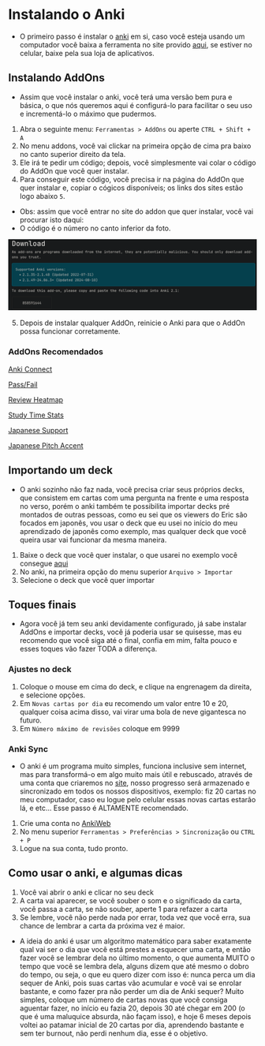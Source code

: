 # Instalando o Anki

- O primeiro passo é instalar o [anki](https://apps.ankiweb.net/) em si, caso você esteja usando um computador você baixa a ferramenta no site provido [aqui](https://apps.ankiweb.net/), se estiver no celular, baixe pela sua loja de aplicativos.

## Instalando AddOns

- Assim que você instalar o anki, você terá uma versão bem pura e básica, o que nós queremos aqui é configurá-lo para facilitar o seu uso e incrementá-lo o máximo que pudermos.

1. Abra o seguinte menu: `Ferramentas > AddOns` ou aperte `CTRL + Shift + A`
2. No menu addons, você vai clickar na primeira opção de cima pra baixo no canto superior direito da tela.
3. Ele irá te pedir um código; depois, você simplesmente vai colar o código do AddOn que você quer instalar.
4. Para conseguir este código, você precisa ir na página do AddOn que quer instalar e, copiar o cógicos disponíveis; os links dos sites estão logo abaixo `5`.

- Obs: assim que você entrar no site do addon que quer instalar, você vai procurar isto daqui:
- O código é o número no canto inferior da foto.

![Alt Text](https://github.com/giuskywalker/AnkiPassoaPasso/blob/main/images/2024-11-20_15-40-35.png)

5. Depois de instalar qualquer AddOn, reinicie o Anki para que o AddOn possa funcionar corretamente.

### AddOns Recomendados

[Anki Connect](https://ankiweb.net/shared/info/2055492159)

[Pass/Fail](https://ankiweb.net/shared/info/876946123)

[Review Heatmap](https://ankiweb.net/shared/info/1771074083)

[Study Time Stats](https://ankiweb.net/shared/info/1247171202)

[Japanese Support](https://ankiweb.net/shared/info/3918629684)

[Japanese Pitch Accent](https://ankiweb.net/shared/info/148002038)

## Importando um deck

- O anki sozinho não faz nada, você precisa criar seus próprios decks, que consistem em cartas com uma pergunta na frente e uma resposta no verso, porém o anki também te possibilita importar decks pré montados de outras pessoas, como eu sei que os viewers do Eric são focados em japonês, vou usar o deck que eu usei no início do meu aprendizado de japonês como exemplo, mas qualquer deck que você queira usar vai funcionar da mesma maneira.

1. Baixe o deck que você quer instalar, o que usarei no exemplo você consegue [aqui](https://drive.google.com/file/d/10lSoOjpLgpl9zHFDI811oLHZc6OAxj24/view)
2. No anki, na primeira opção do menu superior `Arquivo > Importar`
3. Selecione o deck que você quer importar

## Toques finais

- Agora você já tem seu anki devidamente configurado, já sabe instalar AddOns e importar decks, você já poderia usar se quisesse, mas eu recomendo que você siga até o final, confia em mim, falta pouco e esses toques vão fazer TODA a diferença.

### Ajustes no deck

1. Coloque o mouse em cima do deck, e clique na engrenagem da direita, e selecione opções.
2. Em `Novas cartas por dia` eu recomendo um valor entre 10 e 20, qualquer coisa acima disso, vai virar uma bola de neve gigantesca no futuro.
3. Em `Número máximo de revisões` coloque em 9999

### Anki Sync

- O anki é um programa muito simples, funciona inclusive sem internet, mas para transformá-o em algo muito mais útil e rebuscado, através de uma conta que criaremos no [site](https://ankiweb.net/account/signup), nosso progresso será armazenado e sincronizado em todos os nossos dispositivos, exemplo: fiz 20 cartas no meu computador, caso eu logue pelo celular essas novas cartas estarão lá, e etc... Esse passo é ALTAMENTE recomendado.

1. Crie uma conta no [AnkiWeb](https://ankiweb.net/account/signup)
2. No menu superior `Ferramentas > Preferências > Sincronização` ou `CTRL + P`
3. Logue na sua conta, tudo pronto.

## Como usar o anki, e algumas dicas

1. Você vai abrir o anki e clicar no seu deck
2. A carta vai aparecer, se você souber o som e o significado da carta, você passa a carta, se não souber, aperte 1 para refazer a carta
3. Se lembre, você não perde nada por errar, toda vez que você erra, sua chance de lembrar a carta da próxima vez é maior.

- A ideia do anki é usar um algoritmo matemático para saber exatamente qual vai ser o dia que você está prestes a esquecer uma carta, e então fazer você se lembrar dela no último momento, o que aumenta MUITO o tempo que você se lembra dela, alguns dizem que até mesmo o dobro do tempo, ou seja, o que eu quero dizer com isso é: nunca perca um dia sequer de Anki, pois suas cartas vão acumular e você vai se enrolar bastante, e como fazer pra não perder um dia de Anki sequer? Muito simples, coloque um número de cartas novas que você consiga aguentar fazer, no início eu fazia 20, depois 30 até chegar em 200 (o que é uma maluquice absurda, não façam isso), e hoje 6 meses depois voltei ao patamar inicial de 20 cartas por dia, aprendendo bastante e sem ter burnout, não perdi nenhum dia, esse é o objetivo.
